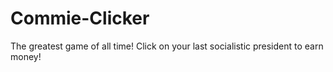 # Commie-Clicker
The greatest game of all time! Click on your last socialistic president to earn money!
